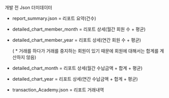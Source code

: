 개발 전 Json 더미데이터

- report_summary.json = 리포트 요약(건수)

- detailed_chart_member_month = 리포트 상세(월간 회원 수 + 평균)

- detailed_chart_member_year = 리포트 상세(연간 회원 수 + 평균)
 
  ( * 거래를 하다가 거래를 중지하는 회원이 있기 때문에 회원에 대해서는 합계를 계산하지 않음)

- detailed_chart_month = 리포트 상세(월간 수납금액 + 합계 + 평균)

- detailed_chart_year = 리포트 상세(연간 수납금액 + 합계 + 평균)

- transaction_Academy.json = 리포트 거래내역
